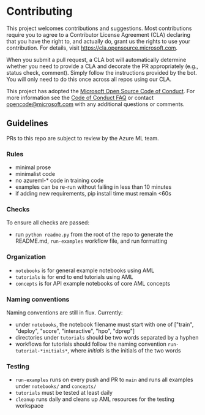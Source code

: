 # Contributing

This project welcomes contributions and suggestions.  Most contributions require you to agree to a
Contributor License Agreement (CLA) declaring that you have the right to, and actually do, grant us
the rights to use your contribution. For details, visit https://cla.opensource.microsoft.com.

When you submit a pull request, a CLA bot will automatically determine whether you need to provide
a CLA and decorate the PR appropriately (e.g., status check, comment). Simply follow the instructions
provided by the bot. You will only need to do this once across all repos using our CLA.

This project has adopted the [Microsoft Open Source Code of Conduct](https://opensource.microsoft.com/codeofconduct/).
For more information see the [Code of Conduct FAQ](https://opensource.microsoft.com/codeofconduct/faq/) or
contact [opencode@microsoft.com](mailto:opencode@microsoft.com) with any additional questions or comments.

## Guidelines

PRs to this repo are subject to review by the Azure ML team.

### Rules

* minimal prose
* minimalist code
* no azureml-* code in training code
* examples can be re-run without failing in less than 10 minutes
* if adding new requirements, pip install time must remain <60s

### Checks

To ensure all checks are passed:

* run `python readme.py` from the root of the repo to generate the README.md, `run-examples` workflow file, and run formatting

### Organization

* `notebooks` is for general example notebooks using AML
* `tutorials` is for end to end tutorials using AML
* `concepts` is for API example notebooks of core AML concepts

### Naming conventions

Naming conventions are still in flux. Currently:

* under `notebooks`, the notebook filename must start with one of ["train", "deploy", "score", "interactive", "hpo", "dprep"]
* directories under `tutorials` should be two words separated by a hyphen
* workflows for tutorials should follow the naming convention `run-tutorial-*initials*`, where *initials* is the initials of the two words

### Testing

* `run-examples` runs on every push and PR to `main` and runs all examples under `notebooks/` and `concepts/`
* `tutorials` must be tested at least daily
* `cleanup` runs daily and cleans up AML resources for the testing workspace

